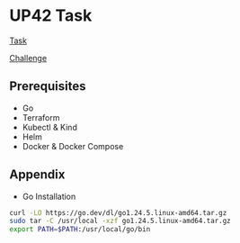 # UP42 Task

[Task](./.documentation/Task.md)

[Challenge](./.documentation/Challenge.md)




## Prerequisites

- Go
- Terraform
- Kubectl & Kind
- Helm
- Docker & Docker Compose




























## Appendix 

- Go Installation
```bash
curl -LO https://go.dev/dl/go1.24.5.linux-amd64.tar.gz 
sudo tar -C /usr/local -xzf go1.24.5.linux-amd64.tar.gz  
export PATH=$PATH:/usr/local/go/bin
```